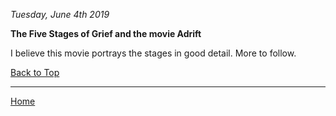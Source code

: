 <i> Tuesday, June 4th 2019 </i>

<b> The Five Stages of Grief and the movie Adrift </b>

I believe this movie portrays the stages in good detail. More to follow. 

<a href="https://shea08.github.io/Adrift">Back to Top</a>

* * *

[Home](./)
